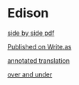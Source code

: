 # Edison

[side by side pdf](./Edison.pdf)

[Published on Write.as](https://write.as/philosopherm/edison)

[annotated translation](./annotated-edison-translation.md)

[over and under]()



